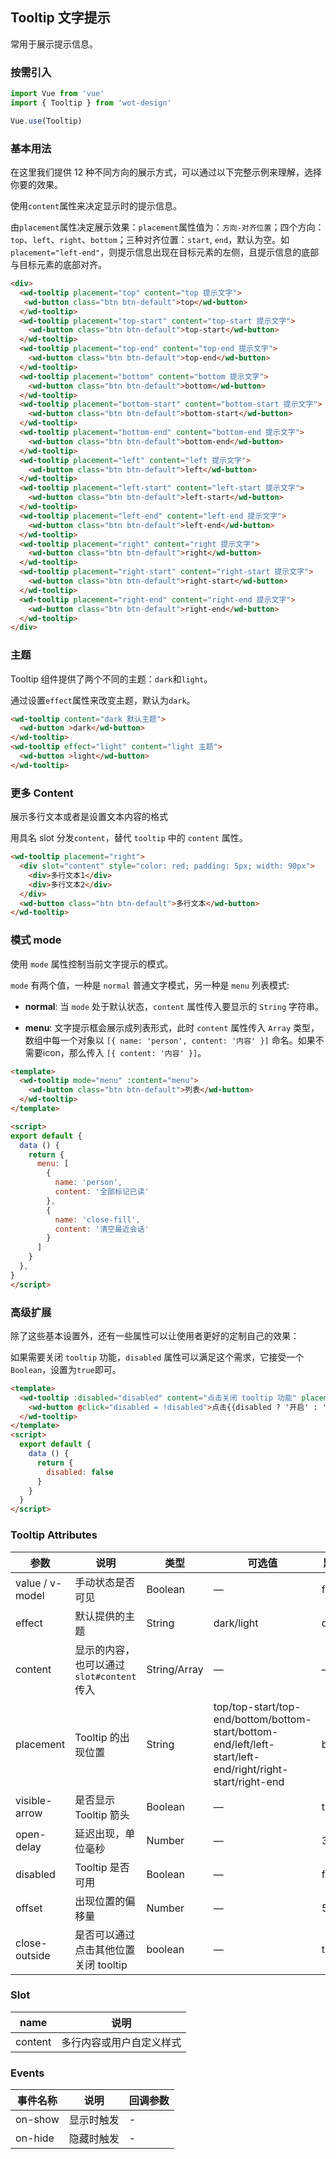 ## Tooltip 文字提示

常用于展示提示信息。

### 按需引入

```javascript
import Vue from 'vue'
import { Tooltip } from 'wot-design'

Vue.use(Tooltip)
```

### 基本用法

在这里我们提供 12 种不同方向的展示方式，可以通过以下完整示例来理解，选择你要的效果。

使用`content`属性来决定显示时的提示信息。

由`placement`属性决定展示效果：`placement`属性值为：`方向-对齐位置`；四个方向：`top`、`left`、`right`、`bottom`；三种对齐位置：`start`, `end`，默认为空。如`placement="left-end"`，则提示信息出现在目标元素的左侧，且提示信息的底部与目标元素的底部对齐。

```html
<div>
  <wd-tooltip placement="top" content="top 提示文字">
   <wd-button class="btn btn-default">top</wd-button>
  </wd-tooltip>
  <wd-tooltip placement="top-start" content="top-start 提示文字">
    <wd-button class="btn btn-default">top-start</wd-button>
  </wd-tooltip>
  <wd-tooltip placement="top-end" content="top-end 提示文字">
    <wd-button class="btn btn-default">top-end</wd-button>
  </wd-tooltip>
  <wd-tooltip placement="bottom" content="bottom 提示文字">
    <wd-button class="btn btn-default">bottom</wd-button>
  </wd-tooltip>
  <wd-tooltip placement="bottom-start" content="bottom-start 提示文字">
    <wd-button class="btn btn-default">bottom-start</wd-button>
  </wd-tooltip>
  <wd-tooltip placement="bottom-end" content="bottom-end 提示文字">
    <wd-button class="btn btn-default">bottom-end</wd-button>
  </wd-tooltip>
  <wd-tooltip placement="left" content="left 提示文字">
    <wd-button class="btn btn-default">left</wd-button>
  </wd-tooltip>
  <wd-tooltip placement="left-start" content="left-start 提示文字">
    <wd-button class="btn btn-default">left-start</wd-button>
  </wd-tooltip>
  <wd-tooltip placement="left-end" content="left-end 提示文字">
    <wd-button class="btn btn-default">left-end</wd-button>
  </wd-tooltip>
  <wd-tooltip placement="right" content="right 提示文字">
    <wd-button class="btn btn-default">right</wd-button>
  </wd-tooltip>
  <wd-tooltip placement="right-start" content="right-start 提示文字">
    <wd-button class="btn btn-default">right-start</wd-button>
  </wd-tooltip>
  <wd-tooltip placement="right-end" content="right-end 提示文字">
    <wd-button class="btn btn-default">right-end</wd-button>
  </wd-tooltip>
</div>
```

### 主题

Tooltip 组件提供了两个不同的主题：`dark`和`light`。

通过设置`effect`属性来改变主题，默认为`dark`。

```html
<wd-tooltip content="dark 默认主题">
  <wd-button >dark</wd-button>
</wd-tooltip>
<wd-tooltip effect="light" content="light 主题">
  <wd-button >light</wd-button>
</wd-tooltip>
```

### 更多 Content

展示多行文本或者是设置文本内容的格式

用具名 slot 分发`content`，替代 `tooltip` 中的 `content` 属性。

```html
<wd-tooltip placement="right">
  <div slot="content" style="color: red; padding: 5px; width: 90px">
    <div>多行文本1</div>
    <div>多行文本2</div>
  </div>
  <wd-button class="btn btn-default">多行文本</wd-button>
</wd-tooltip>
```

### 模式 mode

使用 `mode` 属性控制当前文字提示的模式。

`mode` 有两个值，一种是 `normal` 普通文字模式，另一种是 `menu` 列表模式:

* **normal**: 当 `mode` 处于默认状态，`content` 属性传入要显示的 `String` 字符串。

* **menu**: 文字提示框会展示成列表形式，此时 `content` 属性传入 `Array` 类型，数组中每一个对象以 `[{ name: 'person', content: '内容' }]` 命名。如果不需要icon，那么传入 `[{ content: '内容' }]`。

```html
<template>
  <wd-tooltip mode="menu" :content="menu">
    <wd-button class="btn btn-default">列表</wd-button>
  </wd-tooltip>
</template>

<script>
export default {
  data () {
    return {
      menu: [
        {
          name: 'person',
          content: '全部标记已读'
        },
        {
          name: 'close-fill',
          content: '清空最近会话'
        }
      ]
    }
  },
}
</script>
```

### 高级扩展

除了这些基本设置外，还有一些属性可以让使用者更好的定制自己的效果：

如果需要关闭 `tooltip` 功能，`disabled` 属性可以满足这个需求，它接受一个`Boolean`，设置为`true`即可。

```html
<template>
  <wd-tooltip :disabled="disabled" content="点击关闭 tooltip 功能" placement="right" effect="light">
    <wd-button @click="disabled = !disabled">点击{{disabled ? '开启' : '关闭'}} tooltip 功能</wd-button>
  </wd-tooltip>
</template>
<script>
  export default {
    data () {
      return {
        disabled: false
      }
    }
  }
</script>
```

### Tooltip Attributes

| 参数               | 说明                                                     | 类型              | 可选值      | 默认值 |
|--------------------|----------------------------------------------------------|-------------------|-------------|--------|
|  value / v-model |  手动状态是否可见  | Boolean           | — |  false |
|  effect        |  默认提供的主题  | String            | dark/light | dark  |
|  content        |  显示的内容，也可以通过 `slot#content` 传入  | String/Array            | — | — |
|  placement        |  Tooltip 的出现位置  | String           |  top/top-start/top-end/bottom/bottom-start/bottom-end/left/left-start/left-end/right/right-start/right-end |  bottom |
|  visible-arrow   |  是否显示 Tooltip 箭头 | Boolean | — | true |
| open-delay | 延迟出现，单位毫秒 | Number | — |300 |
|  disabled       |  Tooltip 是否可用  | Boolean           | — |  false |
|  offset        |  出现位置的偏移量  | Number           | — |  5 |
| close-outside | 是否可以通过点击其他位置 关闭 tooltip | boolean    | — | true |

### Slot

| name      | 说明       |
|------------- |----------- |
| content | 多行内容或用户自定义样式 |

### Events

| 事件名称           | 说明             | 回调参数                                     |
| -------------- | -------------- | ---------------------------------------- |
| on-show     |显示时触发       | - |
| on-hide | 隐藏时触发 | - |
